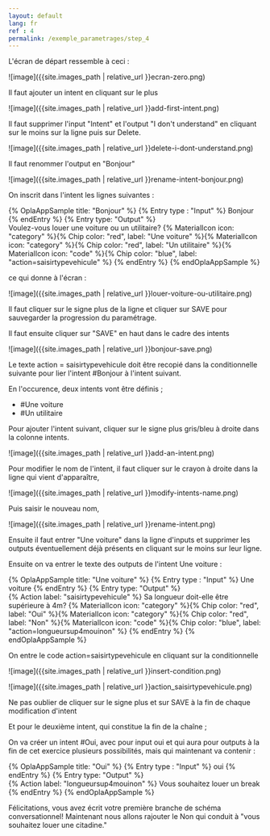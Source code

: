 ```yaml
---
layout: default
lang: fr
ref : 4
permalink: /exemple_parametrages/step_4
---
```


L'écran de départ ressemble à ceci :

![image]({{site.images_path | relative_url }}ecran-zero.png)


Il faut ajouter un intent en cliquant sur le plus

![image]({{site.images_path | relative_url }}add-first-intent.png)


Il faut supprimer l'input "Intent" et  l'output "I don't understand" en cliquant sur le moins sur la ligne puis sur Delete.

![image]({{site.images_path | relative_url }}delete-i-dont-understand.png)

Il faut renommer l'output en "Bonjour"

![image]({{site.images_path | relative_url }}rename-intent-bonjour.png)


On inscrit dans l'intent les lignes suivantes :


{% OplaAppSample title: "Bonjour" %}
  {% Entry type : "Input" %}
    Bonjour <br>
  {% endEntry %}
  {% Entry type: "Output" %}  
    Voulez-vous louer une voiture ou un utilitaire? {% MaterialIcon icon: "category" %}{% Chip color: "red", label: "Une voiture" %}{% MaterialIcon icon: "category" %}{% Chip color: "red", label: "Un utilitaire" %}{% MaterialIcon icon: "code" %}{% Chip color: "blue", label: "action=saisirtypevehicule" %}
  {% endEntry %}
{% endOplaAppSample %}



ce qui donne à l'écran :


![image]({{site.images_path | relative_url }}louer-voiture-ou-utilitaire.png)


Il faut cliquer sur le signe plus de la ligne et cliquer sur SAVE pour sauvegarder la progression du paramétrage.


Il faut ensuite cliquer sur "SAVE" en haut dans le cadre des intents

![image]({{site.images_path | relative_url }}bonjour-save.png)


Le texte action = saisirtypevehicule doit être recopié dans la conditionnelle suivante pour lier l'intent #Bonjour à l'intent suivant.

En l'occurence, deux intents vont être définis ;
  * #Une voiture
  * #Un utilitaire


Pour ajouter l'intent suivant, cliquer sur le signe plus gris/bleu à droite dans la colonne intents.

![image]({{site.images_path | relative_url }}add-an-intent.png)

Pour modifier le nom de l'intent, il faut cliquer sur le crayon à droite dans la ligne qui vient d'apparaître,

![image]({{site.images_path | relative_url }}modify-intents-name.png)

Puis saisir le nouveau nom,

![image]({{site.images_path | relative_url }}rename-intent.png)

Ensuite il faut entrer "Une voiture" dans la ligne d'inputs et supprimer les outputs éventuellement déjà présents en cliquant sur le moins sur leur ligne.



Ensuite on va entrer le texte des outputs de l'intent Une voiture :<br>


{% OplaAppSample title: "Une voiture" %}
  {% Entry type : "Input" %}
    Une voiture
  {% endEntry %}
  {% Entry type: "Output" %}  
  {% Action label: "saisirtypevehicule" %} 
    Sa longueur doit-elle être supérieure à 4m? {% MaterialIcon icon: "category" %}{% Chip color: "red", label: "Oui" %}{% MaterialIcon icon: "category" %}{% Chip color: "red", label: "Non" %}{% MaterialIcon icon: "code" %}{% Chip color: "blue", label: "action=longueursup4mouinon" %}
  {% endEntry %}
{% endOplaAppSample %}




On entre le code action=saisirtypevehicule en cliquant sur la conditionnelle

![image]({{site.images_path | relative_url }}insert-condition.png)

![image]({{site.images_path | relative_url }}action_saisirtypevehicule.png)



Ne pas oublier de cliquer sur le signe plus et sur SAVE à la fin de chaque modification d'intent




Et pour le deuxième intent, qui constitue la fin de la chaîne ;


On va créer un intent #Oui, avec pour input oui et qui aura pour outputs à la fin de cet exercice plusieurs possibilités, mais qui maintenant va contenir :


{% OplaAppSample title: "Oui" %}
  {% Entry type : "Input" %}
    oui
  {% endEntry %}
  {% Entry type: "Output" %}  
  {% Action label: "longueursup4mouinon" %} 
    Vous souhaitez louer un break
  {% endEntry %}
{% endOplaAppSample %}









Félicitations, vous avez écrit votre première branche de schéma conversationnel! Maintenant nous allons rajouter le Non qui conduit à "vous souhaitez louer une citadine."

